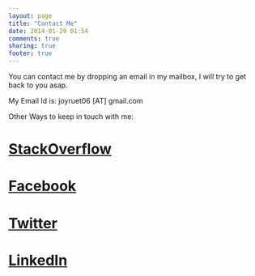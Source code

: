 ```yaml
---
layout: page
title: "Contact Me"
date: 2014-01-29 01:54
comments: true
sharing: true
footer: true
---
```


You can contact me by dropping an email in my mailbox, I will try to get back to you asap.

My Email Id is: joyruet06 [AT] gmail.com

Other Ways to keep in touch with me:

# [StackOverflow](http://stackoverflow.com/users/344304/joy)

# [Facebook](https://www.facebook.com/joycse06)

# [Twitter](https://twitter.com/joycse06)

# [LinkedIn](https://www.linkedin.com/in/joynag)